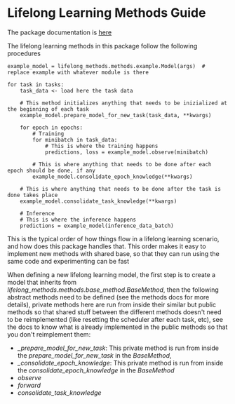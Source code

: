 # Lifelong Learning Methods Guide
The package documentation is [here](https://iirc.readthedocs.io/en/latest/lifelong_methods.html)

The lifelong learning methods in this package follow the following procedures

```
example_model = lifelong_methods.methods.example.Model(args)  # replace example with whatever module is there

for task in tasks:
    task_data <- load here the task data
    
    # This method initializes anything that needs to be inizialized at the beginning of each task
    example_model.prepare_model_for_new_task(task_data, **kwargs) 

    for epoch in epochs:
        # Training
        for minibatch in task_data:
            # This is where the training happens
            predictions, loss = example_model.observe(minibatch)

        # This is where anything that needs to be done after each epoch should be done, if any
        example_model.consolidate_epoch_knowledge(**kwargs) 
    
    # This is where anything that needs to be done after the task is done takes place
    example_model.consolidate_task_knowledge(**kwargs)

    # Inference
    # This is where the inference happens
    predictions = example_model(inference_data_batch)
```

This is the typical order of how things flow in a lifelong learning scenario, and how does this package handles 
that. This order makes it easy to implement new methods with shared base, so that they can run using the same code and 
experimenting can be fast

When defining a new lifelong learning model, the first step is to create a model that inherits from 
*lifelong_methods.methods.base_method.BaseMethod*, then the following abstract methods need to be defined (see the methods 
docs for more details), private methods here are run from inside their similar but public methods so that shared stuff 
between the different methods doesn't need to be reimplemented (like resetting the scheduler after each task, etc), 
see the docs to know what is already implemented in the public methods so that you don't reimplement them:
*  *_prepare_model_for_new_task*: This private method is run from inside the *prepare_model_for_new_task* in the 
*BaseMethod*, 
*  *_consolidate_epoch_knowledge*: This private method is run from inside the *consolidate_epoch_knowledge* in the 
*BaseMethod*   
*  *observe*
* *forward*
* *consolidate_task_knowledge*
